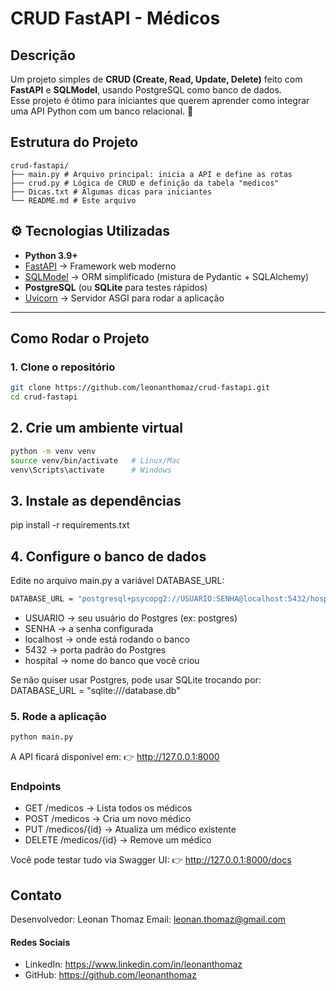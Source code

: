 # CRUD FastAPI - Médicos

## Descrição
Um projeto simples de **CRUD (Create, Read, Update, Delete)** feito com **FastAPI** e **SQLModel**, usando PostgreSQL como banco de dados.  
Esse projeto é ótimo para iniciantes que querem aprender como integrar uma API Python com um banco relacional. 🚀  

## Estrutura do Projeto

```
crud-fastapi/
├── main.py # Arquivo principal: inicia a API e define as rotas
├── crud.py # Lógica de CRUD e definição da tabela "medicos"
├── Dicas.txt # Algumas dicas para iniciantes
└── README.md # Este arquivo
```

## ⚙️ Tecnologias Utilizadas
- **Python 3.9+**
- [FastAPI](https://fastapi.tiangolo.com/) → Framework web moderno
- [SQLModel](https://sqlmodel.tiangolo.com/) → ORM simplificado (mistura de Pydantic + SQLAlchemy)
- **PostgreSQL** (ou **SQLite** para testes rápidos)
- [Uvicorn](https://www.uvicorn.org/) → Servidor ASGI para rodar a aplicação
---

## Como Rodar o Projeto

### 1. Clone o repositório
```bash
git clone https://github.com/leonanthomaz/crud-fastapi.git
cd crud-fastapi
```

## 2. Crie um ambiente virtual
```bash
python -m venv venv
source venv/bin/activate   # Linux/Mac
venv\Scripts\activate      # Windows
```

## 3. Instale as dependências
pip install -r requirements.txt

## 4. Configure o banco de dados
Edite no arquivo main.py a variável DATABASE_URL:
```bash
DATABASE_URL = "postgresql+psycopg2://USUARIO:SENHA@localhost:5432/hospital"
```
- USUARIO → seu usuário do Postgres (ex: postgres)
- SENHA → a senha configurada
- localhost → onde está rodando o banco
- 5432 → porta padrão do Postgres
- hospital → nome do banco que você criou

Se não quiser usar Postgres, pode usar SQLite trocando por:
DATABASE_URL = "sqlite:///database.db"

### 5. Rode a aplicação
```bash
python main.py
```
A API ficará disponível em:
👉 http://127.0.0.1:8000

### Endpoints

- GET /medicos → Lista todos os médicos
- POST /medicos → Cria um novo médico
- PUT /medicos/{id} → Atualiza um médico existente
- DELETE /medicos/{id} → Remove um médico

Você pode testar tudo via Swagger UI:
👉 http://127.0.0.1:8000/docs


## Contato

Desenvolvedor: Leonan Thomaz
Email: leonan.thomaz@gmail.com

#### Redes Sociais

- LinkedIn: https://www.linkedin.com/in/leonanthomaz
- GitHub: https://github.com/leonanthomaz







